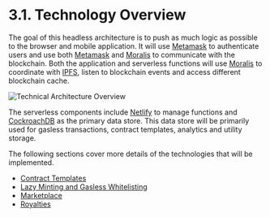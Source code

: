 # 3.1. Technology Overview

The goal of this headless architecture is to push as much logic as possible to the browser and mobile application. It will use [Metamask](https://metamask.io/) to authenticate users and use both [Metamask](https://metamask.io/) and [Moralis](https://moralis.io/) to communicate with the blockchain. Both the application and serverless functions will use [Moralis](https://moralis.io/) to coordinate with [IPFS](https://ipfs.io/), listen to blockchain events and access different blockchain cache.

![Technical Architecture Overview](https://user-images.githubusercontent.com/120378/154843956-824958f5-9b7b-497a-8dba-d6004b76f50b.png)

The serverless components include [Netlify](https://www.netlify.com/) to manage functions and [CockroachDB](https://www.cockroachlabs.com/product/) as the primary data store. This data store will be primarily used for gasless transactions, contract templates, analytics and utility storage.

The following sections cover more details of the technologies that will be implemented.

 * [Contract Templates](./3.2.-contract-templates.md)
 * [Lazy Minting and Gasless Whitelisting](./3.3.-lazy-minting-and-gasless-whitelisting.md)
 * [Marketplace](./3.4.-marketplace.md)
 * [Royalties](./3.5.-royalties.md)
